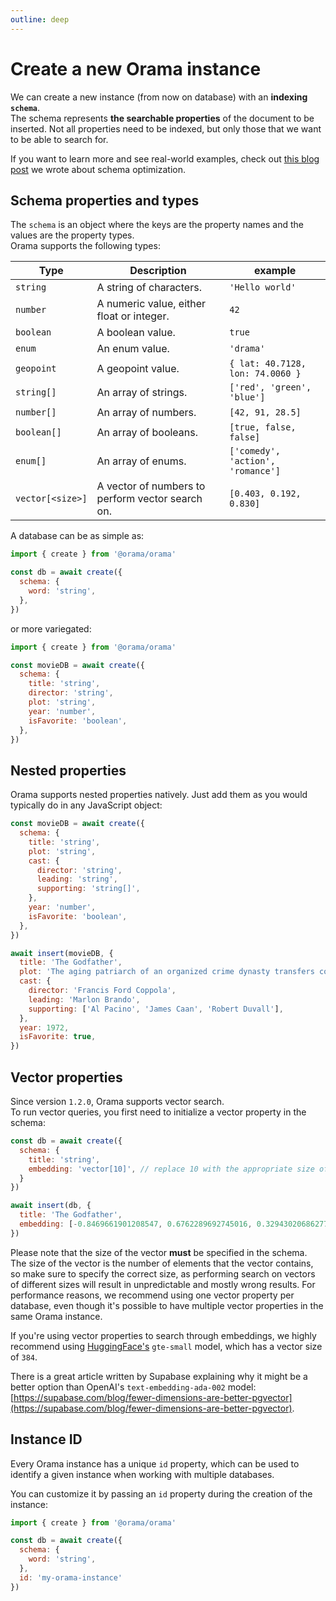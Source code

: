 ```yaml
---
outline: deep
---
```


# Create a new Orama instance

We can create a new instance (from now on database) with an **indexing `schema`**.<br/>
The schema represents **the searchable properties** of the document to be inserted.
Not all properties need to be indexed, but only those that we want to be able to search for.

If you want to learn more and see real-world examples, check out [this blog post](https://oramasearch.com/blog/optimizing-orama-schema-optimization) we wrote about schema optimization.

## Schema properties and types

The `schema` is an object where the keys are the property names and the values are the property types. \
Orama supports the following types:

| Type             | Description                                                                 | example                                                                     |
| ---------------- | --------------------------------------------------------------------------- | --------------------------------------------------------------------------- |
| `string`         | A string of characters.                                                     | `'Hello world'`                                                             |
| `number`         | A numeric value, either float or integer.                                   | `42`                                                                        |
| `boolean`        | A boolean value.                                                            | `true`                                                                      |
| `enum`           | An enum value.                                                              | `'drama'`                                                                   |
| `geopoint`       | A geopoint value.                                                           | `{ lat: 40.7128, lon: 74.0060 }`                                            |
| `string[]`       | An array of strings.                                                        | `['red', 'green', 'blue']`                                                  |
| `number[]`       | An array of numbers.                                                        | `[42, 91, 28.5]`                                                            |
| `boolean[]`      | An array of booleans.                                                       | `[true, false, false]`                                                      |
| `enum[]`         | An array of enums.                                                          | `['comedy', 'action', 'romance']`                                           |
| `vector[<size>]` | A vector of numbers to perform vector search on.                            | `[0.403, 0.192, 0.830]`                                                     |

A database can be as simple as:

```javascript copy
import { create } from '@orama/orama'

const db = await create({
  schema: {
    word: 'string',
  },
})
```

or more variegated:

```javascript copy
import { create } from '@orama/orama'

const movieDB = await create({
  schema: {
    title: 'string',
    director: 'string',
    plot: 'string',
    year: 'number',
    isFavorite: 'boolean',
  },
})
```

## Nested properties

Orama supports nested properties natively. Just add them as you would typically do in any JavaScript object:

```javascript copy
const movieDB = await create({
  schema: {
    title: 'string',
    plot: 'string',
    cast: {
      director: 'string',
      leading: 'string',
      supporting: 'string[]',
    },
    year: 'number',
    isFavorite: 'boolean',
  },
})

await insert(movieDB, {
  title: 'The Godfather',
  plot: 'The aging patriarch of an organized crime dynasty transfers control of his clandestine empire to his reluctant son.',
  cast: {
    director: 'Francis Ford Coppola',
    leading: 'Marlon Brando',
    supporting: ['Al Pacino', 'James Caan', 'Robert Duvall'],
  },
  year: 1972,
  isFavorite: true,
})
```

## Vector properties

Since version `1.2.0`, Orama supports vector search. \
To run vector queries, you first need to initialize a vector property in the schema:

```javascript copy
const db = await create({
  schema: {
    title: 'string',
    embedding: 'vector[10]', // replace 10 with the appropriate size of your vector
  }
})

await insert(db, {
  title: 'The Godfather',
  embedding: [-0.8469661901208547, 0.6762289692745016, 0.3294302068627739, -0.9269241187762711, -0.8340635986042049, -0.9940330715457502, -0.46761552816396046, 0.2818135926099674, -0.5812061227183709, 0.6443446315273054],
})
```

Please note that the size of the vector **must** be specified in the schema. \
The size of the vector is the number of elements that the vector contains, so make sure to specify the correct size, as performing search on vectors of different sizes will result in unpredictable and mostly wrong results.
For performance reasons, we recommend using one vector property per database, even though it's possible to have multiple vector properties in the same Orama instance.

If you're using vector properties to search through embeddings, we highly recommend using [HuggingFace's](https://huggingface.co/) `gte-small` model, which has a vector size of `384`.

There is a great article written by Supabase explaining why it might be a better option than OpenAI's `text-embedding-ada-002` model: [https://supabase.com/blog/fewer-dimensions-are-better-pgvector](https://supabase.com/blog/fewer-dimensions-are-better-pgvector).

## Instance ID

Every Orama instance has a unique `id` property, which can be used to identify a given instance when working with multiple databases.

You can customize it by passing an `id` property during the creation of the instance:

```javascript copy
import { create } from '@orama/orama'

const db = await create({
  schema: {
    word: 'string',
  },
  id: 'my-orama-instance'
})
```
